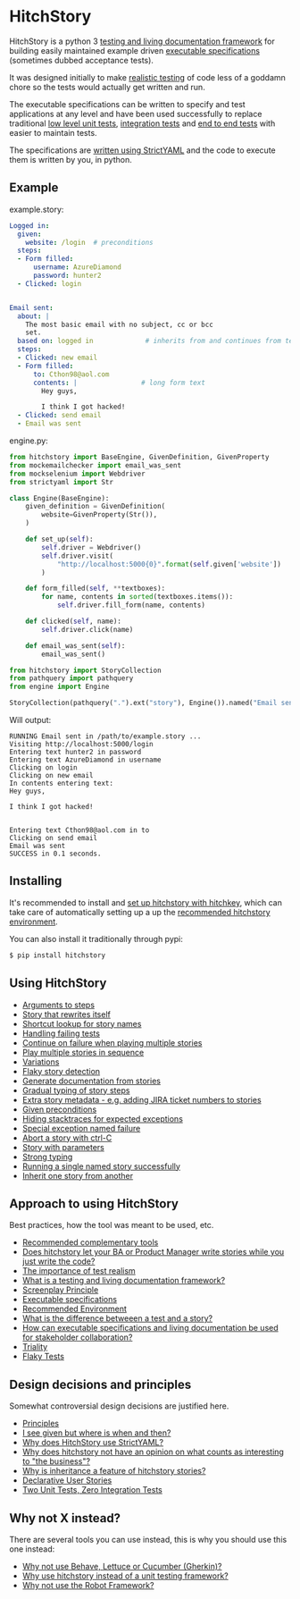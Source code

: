 # HitchStory


HitchStory is a python 3
[testing and living documentation framework](https://hitchdev.com/hitchstory/approach/testing-and-living-documentation) for building easily
maintained example driven [executable specifications](https://hitchdev.com/hitchstory/why/executable-specifications) (sometimes dubbed
acceptance tests).

It was designed initially to make [realistic testing](https://hitchdev.com/hitchstory/approach/test-realism) of code less
of a goddamn chore so the tests would actually get written and run.

The executable specifications can be written to specify and test applications at
any level and have been used successfully to replace traditional
[low level unit tests](https://hitchdev.com/hitchstory/), [integration tests](https://hitchdev.com/hitchstory/) and [end to end tests](https://hitchdev.com/hitchstory/)
with easier to maintain tests.

The specifications are [written using StrictYAML](https://hitchdev.com/hitchstory/why/strictyaml) and the
code to execute them is written by you, in python.


## Example








example.story:

```yaml
Logged in:
  given:
    website: /login  # preconditions
  steps:
  - Form filled:
      username: AzureDiamond
      password: hunter2
  - Clicked: login


Email sent:
  about: |
    The most basic email with no subject, cc or bcc
    set.
  based on: logged in             # inherits from and continues from test above
  steps:
  - Clicked: new email
  - Form filled:
      to: Cthon98@aol.com
      contents: |                # long form text
        Hey guys,

        I think I got hacked!
  - Clicked: send email
  - Email was sent

```









engine.py:

```python
from hitchstory import BaseEngine, GivenDefinition, GivenProperty
from mockemailchecker import email_was_sent
from mockselenium import Webdriver
from strictyaml import Str

class Engine(BaseEngine):
    given_definition = GivenDefinition(
        website=GivenProperty(Str()),
    )

    def set_up(self):
        self.driver = Webdriver()
        self.driver.visit(
            "http://localhost:5000{0}".format(self.given['website'])
        )

    def form_filled(self, **textboxes):
        for name, contents in sorted(textboxes.items()):
            self.driver.fill_form(name, contents)

    def clicked(self, name):
        self.driver.click(name)

    def email_was_sent(self):
        email_was_sent()

```









```python
from hitchstory import StoryCollection
from pathquery import pathquery
from engine import Engine

StoryCollection(pathquery(".").ext("story"), Engine()).named("Email sent").play()

```

Will output:
```
RUNNING Email sent in /path/to/example.story ...
Visiting http://localhost:5000/login
Entering text hunter2 in password
Entering text AzureDiamond in username
Clicking on login
Clicking on new email
In contents entering text:
Hey guys,

I think I got hacked!


Entering text Cthon98@aol.com in to
Clicking on send email
Email was sent
SUCCESS in 0.1 seconds.
```












## Installing

It's recommended to install and [set up hitchstory with hitchkey](https://hitchdev.com/hitchstory/setup-with-hitchkey), which can take care of automatically
setting up a up the [recommended hitchstory environment](https://hitchdev.com/hitchstory/approach/recommended-environment).

You can also install it traditionally through pypi:

```bash
$ pip install hitchstory
```


## Using HitchStory

- [Arguments to steps](https://hitchdev.com/hitchstory/using/alpha/steps-and-step-arguments)
- [Story that rewrites itself](https://hitchdev.com/hitchstory/using/alpha/rewrite-story)
- [Shortcut lookup for story names](https://hitchdev.com/hitchstory/using/alpha/shortcut-lookup)
- [Handling failing tests](https://hitchdev.com/hitchstory/using/alpha/failing-tests)
- [Continue on failure when playing multiple stories](https://hitchdev.com/hitchstory/using/alpha/continue-on-failure)
- [Play multiple stories in sequence](https://hitchdev.com/hitchstory/using/alpha/play-multiple-stories)
- [Variations](https://hitchdev.com/hitchstory/using/alpha/variations)
- [Flaky story detection](https://hitchdev.com/hitchstory/using/alpha/flaky-story-detection)
- [Generate documentation from stories](https://hitchdev.com/hitchstory/using/alpha/generate-documentation)
- [Gradual typing of story steps](https://hitchdev.com/hitchstory/using/alpha/gradual-typing)
- [Extra story metadata - e.g. adding JIRA ticket numbers to stories](https://hitchdev.com/hitchstory/using/alpha/metadata)
- [Given preconditions](https://hitchdev.com/hitchstory/using/alpha/given)
- [Hiding stacktraces for expected exceptions](https://hitchdev.com/hitchstory/using/alpha/expected-exceptions)
- [Special exception named failure](https://hitchdev.com/hitchstory/using/alpha/special-failure-exception)
- [Abort a story with ctrl-C](https://hitchdev.com/hitchstory/using/alpha/aborting)
- [Story with parameters](https://hitchdev.com/hitchstory/using/alpha/parameterized-stories)
- [Strong typing](https://hitchdev.com/hitchstory/using/alpha/strong-typing)
- [Running a single named story successfully](https://hitchdev.com/hitchstory/using/alpha/run-single-named-story)
- [Inherit one story from another](https://hitchdev.com/hitchstory/using/alpha/inheritance)



## Approach to using HitchStory

Best practices, how the tool was meant to be used, etc.

- [Recommended complementary tools](https://hitchdev.com/hitchstory/approach/complementary-tools)
- [Does hitchstory let your BA or Product Manager write stories while you just write the code?](https://hitchdev.com/hitchstory/approach/human-writable)
- [The importance of test realism](https://hitchdev.com/hitchstory/approach/test-realism)
- [What is a testing and living documentation framework?](https://hitchdev.com/hitchstory/approach/testing-and-living-documentation)
- [Screenplay Principle](https://hitchdev.com/hitchstory/approach/screenplay-principle)
- [Executable specifications](https://hitchdev.com/hitchstory/approach/executable-specifications)
- [Recommended Environment](https://hitchdev.com/hitchstory/approach/recommended-environment)
- [What is the difference betweeen a test and a story?](https://hitchdev.com/hitchstory/approach/test-or-story)
- [How can executable specifications and living documentation be used for stakeholder collaboration?](https://hitchdev.com/hitchstory/approach/stakeholder-collaboration)
- [Triality](https://hitchdev.com/hitchstory/approach/triality)
- [Flaky Tests](https://hitchdev.com/hitchstory/approach/flaky-tests)


## Design decisions and principles

Somewhat controversial design decisions are justified here.

- [Principles](https://hitchdev.com/hitchstory/why/principles)
- [I see given but where is when and then?](https://hitchdev.com/hitchstory/why/given-when-then)
- [Why does HitchStory use StrictYAML?](https://hitchdev.com/hitchstory/why/strictyaml)
- [Why does hitchstory not have an opinion on what counts as interesting to "the business"?](https://hitchdev.com/hitchstory/why/interesting-to-the-business)
- [Why is inheritance a feature of hitchstory stories?](https://hitchdev.com/hitchstory/why/inheritance)
- [Declarative User Stories](https://hitchdev.com/hitchstory/why/declarative)
- [Two Unit Tests, Zero Integration Tests](https://hitchdev.com/hitchstory/why/2-unit-tests-0-integration-tests)


## Why not X instead?

There are several tools you can use instead, this is why you should use this one instead:

- [Why not use Behave, Lettuce or Cucumber (Gherkin)?](https://hitchdev.com/hitchstory/why-not/gherkin)
- [Why use hitchstory instead of a unit testing framework?](https://hitchdev.com/hitchstory/why-not/unit-test)
- [Why not use the Robot Framework?](https://hitchdev.com/hitchstory/why-not/robot)
